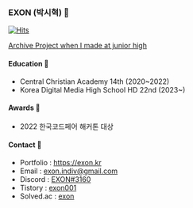 ### EXON (박시혁) 👋

[![Hits](https://hits.seeyoufarm.com/api/count/incr/badge.svg?url=https%3A%2F%2Fgithub.com%2F1-EXON%2F1-EXON&count_bg=%23000000&title_bg=%23555555&icon=&icon_color=%23E7E7E7&title=+%EB%B0%A9%EB%AC%B8&edge_flat=false)](https://hits.seeyoufarm.com) <br>

[Archive Project when I made at junior high](https://github.com/EXON-Archive-Junior-High)
 
#### Education 🏫
- Central Christian Academy 14th (2020~2022)
- Korea Digital Media High School HD 22nd (2023~)

#### Awards 🥇
- 2022 한국코드페어 해커톤  대상

#### Contact 📢
- Portfolio : https://exon.kr
- Email : exon.indiv@gmail.com
- Discord : [EXON#3160](https://discord.com/users/774607106732326922)
- Tistory : [exon001](https://exon001.tistory.com/)
- Solved.ac : [exon](https://solved.ac/profile/exon)
